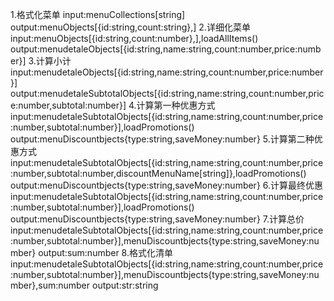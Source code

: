1.格式化菜单
input:menuCollections[string]
output:menuObjects[{id:string,count:string},]
2.详细化菜单
input:menuObjects[{id:string,count:number},],loadAllItems()
output:menudetaleObjects[{id:string,name:string,count:number,price:number}]
3.计算小计
input:menudetaleObjects[{id:string,name:string,count:number,price:number}]
output:menudetaleSubtotalObjects[{id:string,name:string,count:number,price:number,subtotal:number}]
4.计算第一种优惠方式
input:menudetaleSubtotalObjects[{id:string,name:string,count:number,price:number,subtotal:number}],loadPromotions()
output:menuDiscountbjects{type:string,saveMoney:number}
5.计算第二种优惠方式
input:menudetaleSubtotalObjects[{id:string,name:string,count:number,price:number,subtotal:number,discountMenuName[string]},loadPromotions()
output:menuDiscountbjects{type:string,saveMoney:number}
6.计算最终优惠
input:menudetaleSubtotalObjects[{id:string,name:string,count:number,price:number,subtotal:number}],loadPromotions()
output:menuDiscountbjects{type:string,saveMoney:number}
7.计算总价
input:menudetaleSubtotalObjects[{id:string,name:string,count:number,price:number,subtotal:number}],menuDiscountbjects{type:string,saveMoney:number}
output:sum:number
8.格式化清单
input:menudetaleSubtotalObjects[{id:string,name:string,count:number,price:number,subtotal:number}],menuDiscountbjects{type:string,saveMoney:number},sum:number
output:str:string